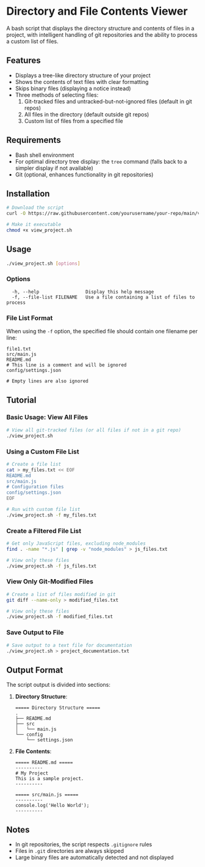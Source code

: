 # Directory and File Contents Viewer

A bash script that displays the directory structure and contents of files in a project, with intelligent handling of git repositories and the ability to process a custom list of files.

## Features

- Displays a tree-like directory structure of your project
- Shows the contents of text files with clear formatting
- Skips binary files (displaying a notice instead)
- Three methods of selecting files:
  1. Git-tracked files and untracked-but-not-ignored files (default in git repos)
  2. All files in the directory (default outside git repos)
  3. Custom list of files from a specified file

## Requirements

- Bash shell environment
- For optimal directory tree display: the `tree` command (falls back to a simpler display if not available)
- Git (optional, enhances functionality in git repositories)

## Installation

```bash
# Download the script
curl -O https://raw.githubusercontent.com/yourusername/your-repo/main/view_project.sh

# Make it executable
chmod +x view_project.sh
```

## Usage

```bash
./view_project.sh [options]
```

### Options

```
  -h, --help                 Display this help message
  -f, --file-list FILENAME   Use a file containing a list of files to process
```

### File List Format

When using the `-f` option, the specified file should contain one filename per line:

```
file1.txt
src/main.js
README.md
# This line is a comment and will be ignored
config/settings.json

# Empty lines are also ignored
```

## Tutorial

### Basic Usage: View All Files

```bash
# View all git-tracked files (or all files if not in a git repo)
./view_project.sh
```

### Using a Custom File List

```bash
# Create a file list
cat > my_files.txt << EOF
README.md
src/main.js
# Configuration files
config/settings.json
EOF

# Run with custom file list
./view_project.sh -f my_files.txt
```

### Create a Filtered File List

```bash
# Get only JavaScript files, excluding node_modules
find . -name "*.js" | grep -v "node_modules" > js_files.txt

# View only these files
./view_project.sh -f js_files.txt
```

### View Only Git-Modified Files

```bash
# Create a list of files modified in git
git diff --name-only > modified_files.txt

# View only these files
./view_project.sh -f modified_files.txt
```

### Save Output to File

```bash
# Save output to a text file for documentation
./view_project.sh > project_documentation.txt
```

## Output Format

The script output is divided into sections:

1. **Directory Structure**:
   ```
   ===== Directory Structure =====
   .
   ├── README.md
   ├── src
   │   └── main.js
   └── config
       └── settings.json
   ```

2. **File Contents**:
   ```
   ===== README.md =====
   ----------
   # My Project
   This is a sample project.
   ----------
   
   ===== src/main.js =====
   ----------
   console.log('Hello World');
   ----------
   ```

## Notes

- In git repositories, the script respects `.gitignore` rules
- Files in `.git` directories are always skipped
- Large binary files are automatically detected and not displayed
